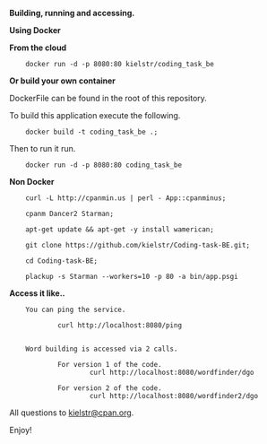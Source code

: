 
__Building, running and accessing.__


__Using Docker__


__From the cloud__


        docker run -d -p 8080:80 kielstr/coding_task_be
       
       
__Or build your own container__


DockerFile can be found in the root of this repository.


To build this application execute the following.

        docker build -t coding_task_be .;

Then to run it run.

        docker run -d -p 8080:80 coding_task_be
        
 
__Non Docker__

 
        curl -L http://cpanmin.us | perl - App::cpanminus;
        
        cpanm Dancer2 Starman;
        
        apt-get update && apt-get -y install wamerican;
        
        git clone https://github.com/kielstr/Coding-task-BE.git;
        
        cd Coding-task-BE;
        
        plackup -s Starman --workers=10 -p 80 -a bin/app.psgi


__Access it like..__ 

        You can ping the service.

                curl http://localhost:8080/ping


        Word building is accessed via 2 calls. 

                For version 1 of the code.
                        curl http://localhost:8080/wordfinder/dgo

                For version 2 of the code.
                        curl http://localhost:8080/wordfinder2/dgo


All questions to kielstr@cpan.org.

Enjoy!
